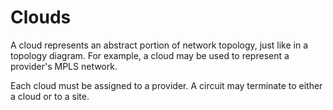 # Clouds

A cloud represents an abstract portion of network topology, just like in a topology diagram. For example, a cloud may be used to represent a provider's MPLS network.

Each cloud must be assigned to a provider. A circuit may terminate to either a cloud or to a site.

